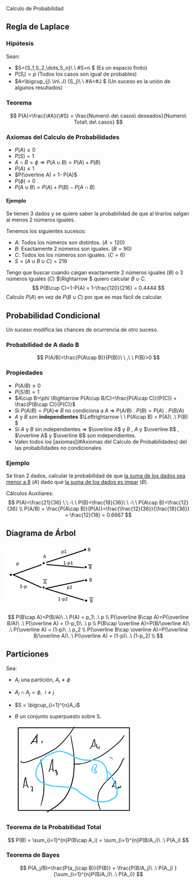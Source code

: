 Calculo de Probabilidad

## Regla de Laplace

### Hipótesis

Sean:

- $S=\{S_1,S_2,\dots,S_n\}\ \ \#S=n $   (Es un espacio finito)
- $P(S_i)=p$      (Todos los casos son igual de probables)
- $A=\bigcup_{j\ \in\  J} (S_j)\ \ \#A=\#J $  (Un suceso es la unión de algunos resultados)

### Teorema

$$
P(A)=\frac{\#A}{\#S} = \frac{Numero\ de\ casos\ deseados}{Numero\ Total\ de\ casos}
$$

### Axiomas del Calculo de Probabilidades

- $P(A)\geq0$
- $P(S)=1$
- $A\cap B=\phi \Rightarrow P(A\cup B)=P(A)+P(B)$
- $P(A)\leq 1$
- $P(\overline A) = 1- P(A)$
- $P(\phi)=0$
- $P(A\cup B) = P(A) + P(B) - P(A\cap B)$ 

#### Ejemplo

Se tienen 3 dados y se quiere saber la probabilidad de que al tirarlos salgan al menos 2 números iguales.

Tenemos los siguientes sucesos:

- $A$: Todos los números son distintos. $(A = 120)$
- $B$: Exactamente 2 números son iguales. $( B = 90)$
- $C$: Todos los los números son iguales. $( C = 6 )$
- $S = (A\cup B\cup C) = 216$

Tengo que buscar cuando caigan exactamente 2 números iguales $(B)$ o 3 números iguales $(C)$ $\Rightarrow $ quiero calcular $B\cup C$.
$$
P(B\cup C)=1-P(A) = 1-\frac{120}{216} = 0.4444
$$
Calculo $P(A)$ en vez de $P(B\cup C)$ por que es mas fácil de calcular.

## Probabilidad Condicional

Un suceso modifica las chances de ocurrencia de otro suceso.

### Probabilidad de A dado B

$$
P(A/B)=\frac{P(A\cap B)}{P(B)}\ \ ,\ \ P(B)>0
$$

### Propiedades

- $P(A/B)\geq 0$
- $P(S/B) = 1$
- $A\cup B=\phi \Rightarrow P(A\cup B/C)=\frac{P(A\cap C)}{P(C)} + \frac{P(B\cap C)}{P(C)}$
- Si $P(A/B)=P(A) \Rightarrow$ $B$ no condiciona a $A$ $\Rightarrow$ $P(A/B)\ .\ P(B) = P(A)\ .\ P(B/A)$
- $A$ y $B$ son **independientes** $\Leftrightarrow \ \ P(A\cap B) = P(A)\ .\ P(B)  $
- Si $A$ y $B$ sin independientes $\Rightarrow$ $\overline A$ y $B$ , $A$ y $\overline B$ , $\overline A$ y $\overline B$  son independientes. 
- Valen todos los [axiomas](#Axiomas del Calculo de Probabilidades) del las probabilidades no condicionales

### Ejemplo

Se tiran 2 dados, calcular la probabilidad de que <u>la suma de los dados sea menor a 8</u> $(A)$ dado que <u>la suma de los dados es impar</u> $(B)$.

Cálculos Auxiliares:
$$
P(A)=\frac{21}{36} \ \ -\ \ P(B)=\frac{18}{36}\ \ -\ \ P(A\cap B)=\frac{12}{36} \\
P(A/B) = \frac{P(A\cap B)}{P(A)}=\frac{\frac{12}{36}}{\frac{18}{36}} = \frac{12}{18} = 0.6667
$$

## Diagrama de Árbol

<img src="Resources\ProbabilityTree.png" style="zoom:50%" />


$$
P(B\cap A)=P(B/A)\ .\ P(A) = p_1\ .\ p 		\\
P(\overline B\cap A)=P(\overline B/A)\ .\ P(\overline A) = (1-p_1)\ .\ p 		\\
P(B\cap \overline A)=P(B/\overline A)\ .\ P(\overline A) = (1-p)\ .\ p_2 		\\
P(\overline B\cap \overline A)=P(\overline B/\overline A)\ .\ P(\overline A) = (1-p)\ .\ (1-p_2) 		\\
$$


## Particiones

Sea:

- $A_i$ una partición, $A_i \neq\phi$

- $A_i \cap A_j = \phi ,\ \ i\neq j$

- $S = \bigcup_{i=1}^{n}A_i$

- $B$ un conjunto superpuesto sobre S.

  <img src="Resources/Particiones.png">

### Teorema de la Probabilidad Total

$$
P(B) = \sum_{i=1}^{n}P(B\cap A_i) = \sum_{i=1}^{n}P(B/A_i)\ .\ P(A_i)
$$

### Teorema de Bayes

$$
P(A_j/B)=\frac{P(a_j\cap B)}{P(B)} = \frac{P(B/A_j)\ .\ P(A_j) }{\sum_{i=1}^{n}P(B/A_i)\ .\ P(A_i)}
$$













